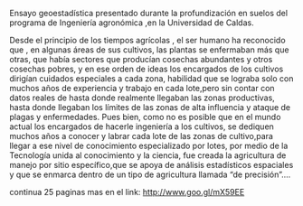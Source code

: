 Ensayo geoestadística presentado durante la profundización en suelos del programa de Ingeniería agronómica ,en la Universidad de Caldas.

Desde el principio de los tiempos agrícolas , el ser humano ha reconocido que , en algunas áreas de sus cultivos, las plantas se enfermaban más que otras, que había sectores que producían cosechas abundantes y otros cosechas pobres, y en ese orden de ideas los encargados de los cultivos dirigían cuidados especiales a cada zona, habilidad que se lograba solo con muchos años de experiencia y trabajo en cada lote,pero sin contar con datos reales de hasta donde realmente llegaban las zonas productivas, hasta donde llegaban los límites de las zonas de alta influencia y ataque de plagas y enfermedades. Pues bien, como no es posible que en el mundo actual los encargados de hacerle ingeniería a los cultivos, se dediquen muchos años a conocer y labrar cada lote de las zonas de cultivo,para llegar a ese nivel de conocimiento especializado por lotes, por medio de la Tecnología unida al conocimiento y la ciencia, fue creada la agricultura de manejo por sitio específico,que se apoya de análisis estadísticos espaciales y que se enmarca dentro de un tipo de agricultura llamada “de precisión”....

continua 25 paginas mas en el link:  http://www.goo.gl/mX59EE

